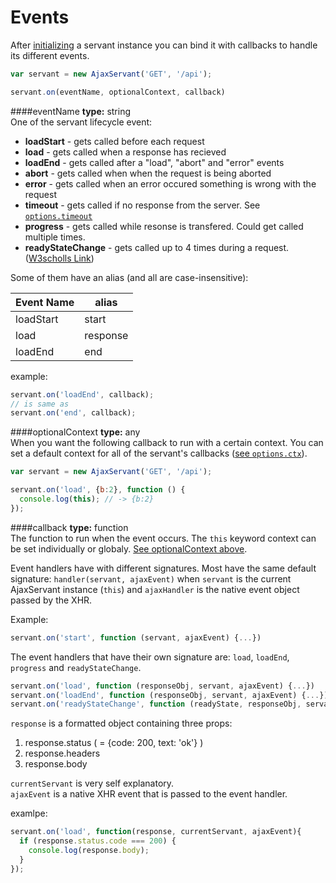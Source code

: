 Events
======
After [initializing](./init.md#create) a servant instance you can bind it with callbacks to handle its different events.

```js
var servant = new AjaxServant('GET', '/api');

servant.on(eventName, optionalContext, callback)
```


####eventName
**type:** string  
One of the servant lifecycle event:
* **loadStart** - gets called before each request
* **load** - gets called when a response has recieved
* **loadEnd** - gets called after a "load", "abort" and "error" events
* **abort** - gets called when when the request is being aborted
* **error** - gets called when an error occured something is wrong with the request
* **timeout** - gets called if no response from the server. See [`options.timeout`](./init.md#timeout)
* **progress** - gets called while resonse is transfered. Could get called multiple times.
* **readyStateChange** - gets called up to 4 times during a request. ([W3scholls  Link](http://www.w3schools.com/ajax/ajax_xmlhttprequest_onreadystatechange.asp))

Some of them have an alias (and all are case-insensitive):

| Event Name |  alias   |
|------------|----------|
| loadStart  | start    |
| load       | response |
| loadEnd    | end      |

example:  
```js
servant.on('loadEnd', callback);
// is same as
servant.on('end', callback);
```


####optionalContext
**type:** any  
When you want the following callback to run with a certain context. You can set a default context for all of the servant's callbacks ([see `options.ctx`](./init.md#ctx)).
```js
var servant = new AjaxServant('GET', '/api');

servant.on('load', {b:2}, function () {
  console.log(this); // -> {b:2}
});
```


####callback
**type:** function  
The function to run when the event occurs. The `this` keyword context can be set individually or globaly. [See optionalContext above](#optionalcontext).  

Event handlers have with different signatures. Most have the same default signature: `handler(servant, ajaxEvent)` when `servant` is the current AjaxServant instance (`this`) and `ajaxHandler` is the native event object passed by the XHR.

Example:
```js
servant.on('start', function (servant, ajaxEvent) {...})
```

The event handlers that have their own signature are: `load`, `loadEnd`, `progress` and `readyStateChange`.
```js
servant.on('load', function (responseObj, servant, ajaxEvent) {...})
servant.on('loadEnd', function (responseObj, servant, ajaxEvent) {...})
servant.on('readyStateChange', function (readyState, responseObj, servant, ajaxEvent) {...})
```

`response` is a formatted object containing three props:

1. response.status ( = {code: 200, text: 'ok'} )
2. response.headers
3. response.body

`currentServant` is very self explanatory.  
`ajaxEvent` is a native XHR event that is passed to the event handler.

examlpe:  
```js
servant.on('load', function(response, currentServant, ajaxEvent){
  if (response.status.code === 200) {
    console.log(response.body);
  }
});

